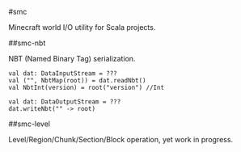 #smc

Minecraft world I/O utility for Scala projects.

##smc-nbt

NBT (Named Binary Tag) serialization.

	val dat: DataInputStream = ???
	val ("", NbtMap(root)) = dat.readNbt()
	val NbtInt(version) = root("version") //Int

	val dat: DataOutputStream = ???
	dat.writeNbt("" -> root)

##smc-level

Level/Region/Chunk/Section/Block operation, yet work in progress.